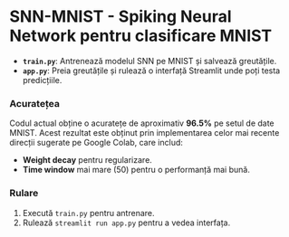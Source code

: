 # SNN-MNIST - Spiking Neural Network pentru clasificare MNIST

- **`train.py`**: Antrenează modelul SNN pe MNIST și salvează greutățile.  
- **`app.py`**: Preia greutățile și rulează o interfață Streamlit unde poți testa predicțiile.

### Acuratețea
Codul actual obține o acuratețe de aproximativ **96.5%** pe setul de date MNIST. Acest rezultat este obținut prin implementarea celor mai recente direcții sugerate pe Google Colab, care includ:
- **Weight decay** pentru regularizare.
- **Time window** mai mare (50) pentru o performanță mai bună.

### Rulare
1. Execută `train.py` pentru antrenare.  
2. Rulează `streamlit run app.py` pentru a vedea interfața.
